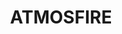 ---
layout: page
title: ATMOSFIRE
description: atmospheric fire performance and event collective from berlin
img: assets/img/atmosfire.jpg
redirect: https://atmosfire.space
importance: 2
category: current
giscus_comments: 
# relevant announcements / news
news_tags: 
news_count: 
news_title: 
# relevant posts / pages
post_tags: 
post_count: 
posts_title: 
---